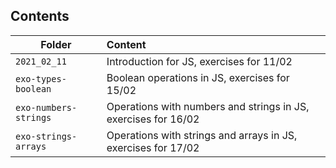 ## Contents

| Folder                | Content                                                        |
| --------------------- | :------------------------------------------------------------- |
| `2021_02_11`          | Introduction for JS, exercises for 11/02                       |
| `exo-types-boolean`   | Boolean operations in JS, exercises for 15/02                  |
| `exo-numbers-strings` | Operations with numbers and strings in JS, exercises for 16/02 |
| `exo-strings-arrays`  | Operations with strings and arrays in JS, exercises for 17/02  |
